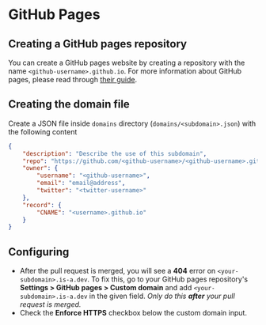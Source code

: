 # GitHub Pages

## Creating a GitHub pages repository
You can create a GitHub pages website by creating a repository with the name `<github-username>.github.io`. For more information about GitHub pages, please read through [their guide](https://guides.github.com/features/pages).

## Creating the domain file
Create a JSON file inside `domains` directory (`domains/<subdomain>.json`) with the following content
```json 
{
    "description": "Describe the use of this subdomain",
    "repo": "https://github.com/<github-username>/<github-username>.github.io",
    "owner": {
        "username": "<github-username>",
        "email": "email@address",
        "twitter": "<twitter-username>"
    },
    "record": {
        "CNAME": "<username>.github.io"
    }
} 
```

## Configuring
- After the pull request is merged, you will see a **404** error on `<your-subdomain>.is-a.dev`. To fix this, go to your GitHub pages repository's **Settings > GitHub pages > Custom domain** and add `<your-subdomain>.is-a.dev` in the given field. _Only do this **after** your pull request is merged._
- Check the **Enforce HTTPS** checkbox below the custom domain input.
